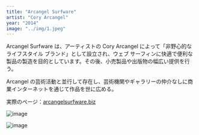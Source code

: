 ```yaml
---
title: "Arcangel Surfware"
artist: "Cory Arcangel"
year: "2014"
image: "../img/1.jpeg"
---
```


Arcangel Surfware は、アーティストの Cory Arcangel によって「非野心的なライフスタイル ブランド」として設立され、ウェブ サーフィンに快適で便利な製品の製造を目的としています。その後、小売製品や出版物の幅広い提供を行う。

Arcangel の芸術活動と並行して存在し、芸術機関やギャラリーの仲介なしに商業インターネットを通じて作品を世に広める。

実際のページ：[arcangelsurfware.biz](https://www.arcangelsurfware.biz/)

![image](https://d1v7jayx2s9clc.cloudfront.net/images/6/0/a/d/4/60ad4fdf0d87e49d532465206c06a2b4a7518fa9-1-surfware---yolo-install-2014.jpeg "image")

![image](https://d1v7jayx2s9clc.cloudfront.net/user/pages/40.arcangel-surfware/arcangelsurfware-sliders.png "Cory Arcangel x Arcangel Surfware、arcangelsurfware.biz、2014 年。Web サイトとウェブショップのスクリーンショット")